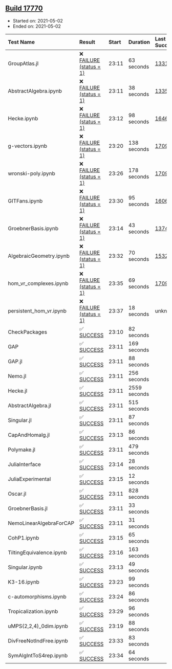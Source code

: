 ## [Build 17770](https://oscarci.mathematik.uni-kl.de/job/oscar/17770/)

* Started on: 2021-05-02
* Ended on: 2021-05-02

| Test Name    | Result | Start | Duration | Last Success | First Failure |
|:-------------|:-------|:------|:---------|:-------------|:--------------|
| GroupAtlas.jl | ❌ [FAILURE (status = 1)](https://oscarci.mathematik.uni-kl.de/job/oscar/17770/artifact/logs/build-17770/GroupAtlas.jl.log) | 23:11 | 63 seconds | [13311](https://oscarci.mathematik.uni-kl.de/job/oscar/13311/) | [13312](https://oscarci.mathematik.uni-kl.de/job/oscar/13312/) |
| AbstractAlgebra.ipynb | ❌ [FAILURE (status = 1)](https://oscarci.mathematik.uni-kl.de/job/oscar/17770/artifact/logs/build-17770/AbstractAlgebra.ipynb.log) | 23:11 | 38 seconds | [13355](https://oscarci.mathematik.uni-kl.de/job/oscar/13355/) | [13356](https://oscarci.mathematik.uni-kl.de/job/oscar/13356/) |
| Hecke.ipynb | ❌ [FAILURE (status = 1)](https://oscarci.mathematik.uni-kl.de/job/oscar/17770/artifact/logs/build-17770/Hecke.ipynb.log) | 23:12 | 98 seconds | [16463](https://oscarci.mathematik.uni-kl.de/job/oscar/16463/) | [16464](https://oscarci.mathematik.uni-kl.de/job/oscar/16464/) |
| g-vectors.ipynb | ❌ [FAILURE (status = 1)](https://oscarci.mathematik.uni-kl.de/job/oscar/17770/artifact/logs/build-17770/g-vectors.ipynb.log) | 23:20 | 138 seconds | [17099](https://oscarci.mathematik.uni-kl.de/job/oscar/17099/) | [17100](https://oscarci.mathematik.uni-kl.de/job/oscar/17100/) |
| wronski-poly.ipynb | ❌ [FAILURE (status = 1)](https://oscarci.mathematik.uni-kl.de/job/oscar/17770/artifact/logs/build-17770/wronski-poly.ipynb.log) | 23:26 | 178 seconds | [17098](https://oscarci.mathematik.uni-kl.de/job/oscar/17098/) | [17099](https://oscarci.mathematik.uni-kl.de/job/oscar/17099/) |
| GITFans.ipynb | ❌ [FAILURE (status = 1)](https://oscarci.mathematik.uni-kl.de/job/oscar/17770/artifact/logs/build-17770/GITFans.ipynb.log) | 23:30 | 95 seconds | [16068](https://oscarci.mathematik.uni-kl.de/job/oscar/16068/) | [16069](https://oscarci.mathematik.uni-kl.de/job/oscar/16069/) |
| GroebnerBasis.ipynb | ❌ [FAILURE (status = 1)](https://oscarci.mathematik.uni-kl.de/job/oscar/17770/artifact/logs/build-17770/GroebnerBasis.ipynb.log) | 23:14 | 43 seconds | [13748](https://oscarci.mathematik.uni-kl.de/job/oscar/13748/) | [13749](https://oscarci.mathematik.uni-kl.de/job/oscar/13749/) |
| AlgebraicGeometry.ipynb | ❌ [FAILURE (status = 1)](https://oscarci.mathematik.uni-kl.de/job/oscar/17770/artifact/logs/build-17770/AlgebraicGeometry.ipynb.log) | 23:32 | 70 seconds | [15322](https://oscarci.mathematik.uni-kl.de/job/oscar/15322/) | [15323](https://oscarci.mathematik.uni-kl.de/job/oscar/15323/) |
| hom_vr_complexes.ipynb | ❌ [FAILURE (status = 1)](https://oscarci.mathematik.uni-kl.de/job/oscar/17770/artifact/logs/build-17770/hom_vr_complexes.ipynb.log) | 23:35 | 69 seconds | [17099](https://oscarci.mathematik.uni-kl.de/job/oscar/17099/) | [17100](https://oscarci.mathematik.uni-kl.de/job/oscar/17100/) |
| persistent_hom_vr.ipynb | ❌ [FAILURE (status = 1)](https://oscarci.mathematik.uni-kl.de/job/oscar/17770/artifact/logs/build-17770/persistent_hom_vr.ipynb.log) | 23:37 | 18 seconds | unknown | unknown |
| CheckPackages | ✅ [SUCCESS](https://oscarci.mathematik.uni-kl.de/job/oscar/17770/artifact/logs/build-17770/CheckPackages.log) | 23:10 | 82 seconds |  |  |
| GAP | ✅ [SUCCESS](https://oscarci.mathematik.uni-kl.de/job/oscar/17770/artifact/logs/build-17770/GAP.log) | 23:11 | 169 seconds |  |  |
| GAP.jl | ✅ [SUCCESS](https://oscarci.mathematik.uni-kl.de/job/oscar/17770/artifact/logs/build-17770/GAP.jl.log) | 23:11 | 88 seconds |  |  |
| Nemo.jl | ✅ [SUCCESS](https://oscarci.mathematik.uni-kl.de/job/oscar/17770/artifact/logs/build-17770/Nemo.jl.log) | 23:11 | 256 seconds |  |  |
| Hecke.jl | ✅ [SUCCESS](https://oscarci.mathematik.uni-kl.de/job/oscar/17770/artifact/logs/build-17770/Hecke.jl.log) | 23:11 | 2559 seconds |  |  |
| AbstractAlgebra.jl | ✅ [SUCCESS](https://oscarci.mathematik.uni-kl.de/job/oscar/17770/artifact/logs/build-17770/AbstractAlgebra.jl.log) | 23:11 | 515 seconds |  |  |
| Singular.jl | ✅ [SUCCESS](https://oscarci.mathematik.uni-kl.de/job/oscar/17770/artifact/logs/build-17770/Singular.jl.log) | 23:11 | 87 seconds |  |  |
| CapAndHomalg.jl | ✅ [SUCCESS](https://oscarci.mathematik.uni-kl.de/job/oscar/17770/artifact/logs/build-17770/CapAndHomalg.jl.log) | 23:13 | 86 seconds |  |  |
| Polymake.jl | ✅ [SUCCESS](https://oscarci.mathematik.uni-kl.de/job/oscar/17770/artifact/logs/build-17770/Polymake.jl.log) | 23:11 | 479 seconds |  |  |
| JuliaInterface | ✅ [SUCCESS](https://oscarci.mathematik.uni-kl.de/job/oscar/17770/artifact/logs/build-17770/JuliaInterface.log) | 23:14 | 28 seconds |  |  |
| JuliaExperimental | ✅ [SUCCESS](https://oscarci.mathematik.uni-kl.de/job/oscar/17770/artifact/logs/build-17770/JuliaExperimental.log) | 23:15 | 12 seconds |  |  |
| Oscar.jl | ✅ [SUCCESS](https://oscarci.mathematik.uni-kl.de/job/oscar/17770/artifact/logs/build-17770/Oscar.jl.log) | 23:11 | 828 seconds |  |  |
| GroebnerBasis.jl | ✅ [SUCCESS](https://oscarci.mathematik.uni-kl.de/job/oscar/17770/artifact/logs/build-17770/GroebnerBasis.jl.log) | 23:11 | 33 seconds |  |  |
| NemoLinearAlgebraForCAP | ✅ [SUCCESS](https://oscarci.mathematik.uni-kl.de/job/oscar/17770/artifact/logs/build-17770/NemoLinearAlgebraForCAP.log) | 23:11 | 31 seconds |  |  |
| CohP1.ipynb | ✅ [SUCCESS](https://oscarci.mathematik.uni-kl.de/job/oscar/17770/artifact/logs/build-17770/CohP1.ipynb.log) | 23:15 | 65 seconds |  |  |
| TiltingEquivalence.ipynb | ✅ [SUCCESS](https://oscarci.mathematik.uni-kl.de/job/oscar/17770/artifact/logs/build-17770/TiltingEquivalence.ipynb.log) | 23:16 | 163 seconds |  |  |
| Singular.ipynb | ✅ [SUCCESS](https://oscarci.mathematik.uni-kl.de/job/oscar/17770/artifact/logs/build-17770/Singular.ipynb.log) | 23:13 | 49 seconds |  |  |
| K3-16.ipynb | ✅ [SUCCESS](https://oscarci.mathematik.uni-kl.de/job/oscar/17770/artifact/logs/build-17770/K3-16.ipynb.log) | 23:23 | 99 seconds |  |  |
| c-automorphisms.ipynb | ✅ [SUCCESS](https://oscarci.mathematik.uni-kl.de/job/oscar/17770/artifact/logs/build-17770/c-automorphisms.ipynb.log) | 23:24 | 86 seconds |  |  |
| Tropicalization.ipynb | ✅ [SUCCESS](https://oscarci.mathematik.uni-kl.de/job/oscar/17770/artifact/logs/build-17770/Tropicalization.ipynb.log) | 23:29 | 96 seconds |  |  |
| uMPS(2,2,4)_0dim.ipynb | ✅ [SUCCESS](https://oscarci.mathematik.uni-kl.de/job/oscar/17770/artifact/logs/build-17770/uMPS-2-2-4-_0dim.ipynb.log) | 23:19 | 88 seconds |  |  |
| DivFreeNotIndFree.ipynb | ✅ [SUCCESS](https://oscarci.mathematik.uni-kl.de/job/oscar/17770/artifact/logs/build-17770/DivFreeNotIndFree.ipynb.log) | 23:33 | 83 seconds |  |  |
| SymAlgIntToS4rep.ipynb | ✅ [SUCCESS](https://oscarci.mathematik.uni-kl.de/job/oscar/17770/artifact/logs/build-17770/SymAlgIntToS4rep.ipynb.log) | 23:34 | 64 seconds |  |  |

